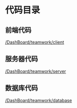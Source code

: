 # 代码目录

## 前端代码

[/DashBoard/teamwork/client](https://github.com/Meal-Order-System/DashBoard/tree/master/teamwork/client)


## 服务器代码

[/DashBoard/teamwork/server](https://github.com/Meal-Order-System/DashBoard/tree/master/teamwork/server)


## 数据库代码
[
/DashBoard/teamwork/database](https://github.com/Meal-Order-System/DashBoard/tree/master/teamwork/DataBase)
